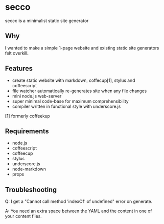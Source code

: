 # secco

secco is a minimalist static site generator

## Why

I wanted to make a simple 1-page website and existing static site generators felt overkill.

## Features

- create static website with markdown, coffecup[1], stylus and coffeescript
- file watcher automatically re-generates site when any file changes
- mini node.js web-server
- super minimal code-base for maximum comprehensibility
- compiler written in functional style with underscore.js

[1] formerly coffeekup

## Requirements

- node.js
- coffeescript
- coffeecup
- stylus
- underscore.js
- node-markdown
- props

## Troubleshooting

Q: I get a "Cannot call method 'indexOf' of undefined" error on generate.

A: You need an extra space between the YAML and the content in one of your content files.
